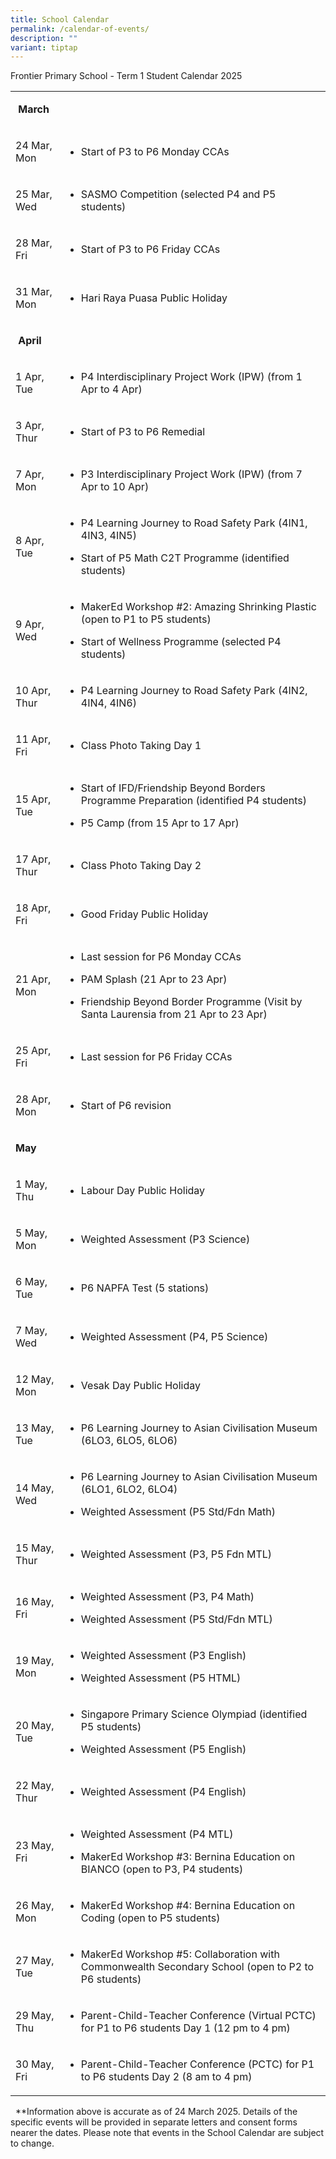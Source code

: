 ```yaml
---
title: School Calendar
permalink: /calendar-of-events/
description: ""
variant: tiptap
---
```

<p>Frontier Primary School - Term 1 Student Calendar 2025</p>
<table style="minWidth: 50px">
<colgroup>
<col>
<col>
</colgroup>
<tbody>
<tr>
<td rowspan="1" colspan="2">
<p>&nbsp;<strong>March</strong>
</p>
</td>
</tr>
<tr>
<td rowspan="1" colspan="1">
<p>24 Mar, Mon</p>
</td>
<td rowspan="1" colspan="1">
<ul data-tight="true" class="tight">
<li>
<p>Start of P3 to P6 Monday CCAs&nbsp;&nbsp;&nbsp;&nbsp;&nbsp;</p>
</li>
</ul>
</td>
</tr>
<tr>
<td rowspan="1" colspan="1">
<p>25 Mar, Wed</p>
</td>
<td rowspan="1" colspan="1">
<ul data-tight="true" class="tight">
<li>
<p>SASMO Competition (selected P4 and P5 students)</p>
</li>
</ul>
</td>
</tr>
<tr>
<td rowspan="1" colspan="1">
<p>28 Mar, Fri</p>
</td>
<td rowspan="1" colspan="1">
<ul data-tight="true" class="tight">
<li>
<p>Start of P3 to P6 Friday CCAs</p>
</li>
</ul>
</td>
</tr>
<tr>
<td rowspan="1" colspan="1">
<p>31 Mar, Mon</p>
</td>
<td rowspan="1" colspan="1">
<ul data-tight="true" class="tight">
<li>
<p>Hari Raya Puasa Public Holiday</p>
</li>
</ul>
</td>
</tr>
<tr>
<td rowspan="1" colspan="2">
<p>&nbsp;<strong>April</strong>
</p>
</td>
</tr>
<tr>
<td rowspan="1" colspan="1">
<p>1 Apr, Tue</p>
</td>
<td rowspan="1" colspan="1">
<ul data-tight="true" class="tight">
<li>
<p>P4 Interdisciplinary Project Work (IPW) (from 1 Apr to 4 Apr)&nbsp;</p>
</li>
</ul>
</td>
</tr>
<tr>
<td rowspan="1" colspan="1">
<p>3 Apr, Thur</p>
</td>
<td rowspan="1" colspan="1">
<ul data-tight="true" class="tight">
<li>
<p>Start of P3 to P6 Remedial</p>
</li>
</ul>
</td>
</tr>
<tr>
<td rowspan="1" colspan="1">
<p>7 Apr, Mon</p>
</td>
<td rowspan="1" colspan="1">
<ul data-tight="true" class="tight">
<li>
<p>P3 Interdisciplinary Project Work (IPW) (from 7 Apr to 10 Apr)</p>
</li>
</ul>
</td>
</tr>
<tr>
<td rowspan="1" colspan="1">
<p>8 Apr, Tue</p>
</td>
<td rowspan="1" colspan="1">
<ul data-tight="true" class="tight">
<li>
<p>P4 Learning Journey to Road Safety Park (4IN1, 4IN3, 4IN5)</p>
</li>
<li>
<p>Start of P5 Math C2T Programme (identified students)</p>
</li>
</ul>
</td>
</tr>
<tr>
<td rowspan="1" colspan="1">
<p>9 Apr, Wed</p>
</td>
<td rowspan="1" colspan="1">
<ul data-tight="true" class="tight">
<li>
<p>MakerEd Workshop #2: Amazing Shrinking Plastic (open to P1 to P5 students)</p>
</li>
</ul>
<ul data-tight="true" class="tight">
<li>
<p>Start of Wellness Programme (selected P4 students)</p>
</li>
</ul>
</td>
</tr>
<tr>
<td rowspan="1" colspan="1">
<p>10 Apr, Thur</p>
</td>
<td rowspan="1" colspan="1">
<ul data-tight="true" class="tight">
<li>
<p>P4 Learning Journey to Road Safety Park (4IN2, 4IN4, 4IN6)</p>
</li>
</ul>
</td>
</tr>
<tr>
<td rowspan="1" colspan="1">
<p>11 Apr, Fri</p>
</td>
<td rowspan="1" colspan="1">
<ul data-tight="true" class="tight">
<li>
<p>Class Photo Taking Day 1</p>
</li>
</ul>
</td>
</tr>
<tr>
<td rowspan="1" colspan="1">
<p>15 Apr, Tue</p>
</td>
<td rowspan="1" colspan="1">
<ul data-tight="true" class="tight">
<li>
<p>Start of IFD/Friendship Beyond Borders Programme Preparation (identified
P4 students)</p>
</li>
<li>
<p>P5 Camp (from 15 Apr to 17 Apr)</p>
</li>
</ul>
</td>
</tr>
<tr>
<td rowspan="1" colspan="1">
<p>17 Apr, Thur</p>
</td>
<td rowspan="1" colspan="1">
<ul data-tight="true" class="tight">
<li>
<p>Class Photo Taking Day 2</p>
</li>
</ul>
</td>
</tr>
<tr>
<td rowspan="1" colspan="1">
<p>18 Apr, Fri</p>
</td>
<td rowspan="1" colspan="1">
<ul data-tight="true" class="tight">
<li>
<p>Good Friday Public Holiday</p>
</li>
</ul>
</td>
</tr>
<tr>
<td rowspan="1" colspan="1">
<p>21 Apr, Mon</p>
</td>
<td rowspan="1" colspan="1">
<ul data-tight="true" class="tight">
<li>
<p>Last session for P6 Monday CCAs</p>
</li>
<li>
<p>PAM Splash (21 Apr to 23 Apr)</p>
</li>
<li>
<p>Friendship Beyond Border Programme (Visit by Santa Laurensia from 21 Apr
to 23 Apr)</p>
</li>
</ul>
</td>
</tr>
<tr>
<td rowspan="1" colspan="1">
<p>25 Apr, Fri</p>
</td>
<td rowspan="1" colspan="1">
<ul data-tight="true" class="tight">
<li>
<p>Last session for P6 Friday CCAs</p>
</li>
</ul>
</td>
</tr>
<tr>
<td rowspan="1" colspan="1">
<p>28 Apr, Mon</p>
</td>
<td rowspan="1" colspan="1">
<ul data-tight="true" class="tight">
<li>
<p>Start of P6 revision</p>
</li>
</ul>
</td>
</tr>
<tr>
<td rowspan="1" colspan="2">
<p><strong>May</strong>
</p>
</td>
</tr>
<tr>
<td rowspan="1" colspan="1">
<p>1 May, Thu</p>
</td>
<td rowspan="1" colspan="1">
<ul data-tight="true" class="tight">
<li>
<p>Labour Day Public Holiday</p>
</li>
</ul>
</td>
</tr>
<tr>
<td rowspan="1" colspan="1">
<p>5 May, Mon</p>
</td>
<td rowspan="1" colspan="1">
<ul data-tight="true" class="tight">
<li>
<p>Weighted Assessment (P3 Science)</p>
</li>
</ul>
</td>
</tr>
<tr>
<td rowspan="1" colspan="1">
<p>6 May, Tue</p>
</td>
<td rowspan="1" colspan="1">
<ul data-tight="true" class="tight">
<li>
<p>P6 NAPFA Test (5 stations)</p>
</li>
</ul>
</td>
</tr>
<tr>
<td rowspan="1" colspan="1">
<p>7 May, Wed</p>
</td>
<td rowspan="1" colspan="1">
<ul data-tight="true" class="tight">
<li>
<p>Weighted Assessment (P4, P5 Science)</p>
</li>
</ul>
</td>
</tr>
<tr>
<td rowspan="1" colspan="1">
<p>12 May, Mon</p>
</td>
<td rowspan="1" colspan="1">
<ul data-tight="true" class="tight">
<li>
<p>Vesak Day Public Holiday</p>
</li>
</ul>
</td>
</tr>
<tr>
<td rowspan="1" colspan="1">
<p>13 May, Tue</p>
</td>
<td rowspan="1" colspan="1">
<ul data-tight="true" class="tight">
<li>
<p>P6 Learning Journey to Asian Civilisation Museum (6LO3, 6LO5, 6LO6)</p>
</li>
</ul>
</td>
</tr>
<tr>
<td rowspan="1" colspan="1">
<p>14 May, Wed</p>
</td>
<td rowspan="1" colspan="1">
<ul data-tight="true" class="tight">
<li>
<p>P6 Learning Journey to Asian Civilisation Museum (6LO1, 6LO2, 6LO4)</p>
</li>
<li>
<p>Weighted Assessment (P5 Std/Fdn Math)</p>
</li>
</ul>
</td>
</tr>
<tr>
<td rowspan="1" colspan="1">
<p>15 May, Thur</p>
</td>
<td rowspan="1" colspan="1">
<ul data-tight="true" class="tight">
<li>
<p>Weighted Assessment (P3, P5 Fdn MTL)</p>
</li>
</ul>
</td>
</tr>
<tr>
<td rowspan="1" colspan="1">
<p>16 May, Fri</p>
</td>
<td rowspan="1" colspan="1">
<ul data-tight="true" class="tight">
<li>
<p>Weighted Assessment (P3, P4 Math)</p>
</li>
<li>
<p>Weighted Assessment (P5 Std/Fdn MTL)</p>
</li>
</ul>
</td>
</tr>
<tr>
<td rowspan="1" colspan="1">
<p>19 May, Mon</p>
</td>
<td rowspan="1" colspan="1">
<ul data-tight="true" class="tight">
<li>
<p>Weighted Assessment (P3 English)</p>
</li>
<li>
<p>Weighted Assessment (P5 HTML)</p>
</li>
</ul>
</td>
</tr>
<tr>
<td rowspan="1" colspan="1">
<p>20 May, Tue</p>
</td>
<td rowspan="1" colspan="1">
<ul data-tight="true" class="tight">
<li>
<p>Singapore Primary Science Olympiad (identified P5 students)</p>
</li>
<li>
<p>Weighted Assessment (P5 English)</p>
</li>
</ul>
</td>
</tr>
<tr>
<td rowspan="1" colspan="1">
<p>22 May, Thur</p>
</td>
<td rowspan="1" colspan="1">
<ul data-tight="true" class="tight">
<li>
<p>Weighted Assessment (P4 English)</p>
</li>
</ul>
</td>
</tr>
<tr>
<td rowspan="1" colspan="1">
<p>23 May, Fri</p>
</td>
<td rowspan="1" colspan="1">
<ul data-tight="true" class="tight">
<li>
<p>Weighted Assessment (P4 MTL)</p>
</li>
<li>
<p>MakerEd Workshop #3: Bernina Education on BIANCO (open to P3, P4 students)</p>
</li>
</ul>
</td>
</tr>
<tr>
<td rowspan="1" colspan="1">
<p>26 May, Mon</p>
</td>
<td rowspan="1" colspan="1">
<ul data-tight="true" class="tight">
<li>
<p>MakerEd Workshop #4: Bernina Education on Coding (open to P5 students)</p>
</li>
</ul>
</td>
</tr>
<tr>
<td rowspan="1" colspan="1">
<p>27 May, Tue</p>
</td>
<td rowspan="1" colspan="1">
<ul data-tight="true" class="tight">
<li>
<p>MakerEd Workshop #5: Collaboration with Commonwealth Secondary School
(open to P2 to P6 students)</p>
</li>
</ul>
</td>
</tr>
<tr>
<td rowspan="1" colspan="1">
<p>29 May, Thu</p>
</td>
<td rowspan="1" colspan="1">
<ul data-tight="true" class="tight">
<li>
<p>Parent-Child-Teacher Conference (Virtual PCTC) for P1 to P6 students Day
1 (12 pm to 4 pm)</p>
</li>
</ul>
</td>
</tr>
<tr>
<td rowspan="1" colspan="1">
<p>30 May, Fri</p>
</td>
<td rowspan="1" colspan="1">
<ul data-tight="true" class="tight">
<li>
<p>Parent-Child-Teacher Conference (PCTC) for P1 to P6 students Day 2 (8
am to 4 pm)</p>
</li>
</ul>
</td>
</tr>
</tbody>
</table>
<p>&nbsp;&nbsp;**Information above is accurate as of 24 March 2025. Details
of the specific events will be provided in separate letters and consent
forms nearer the dates. Please note that events in the School Calendar
are subject to change.</p>